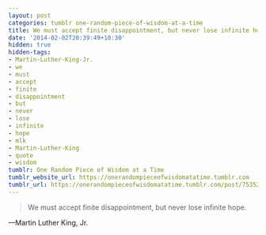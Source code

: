 ```yaml
---
layout: post
categories: tumblr one-random-piece-of-wisdom-at-a-time
title: We must accept finite disappointment, but never lose infinite hope.
date: '2014-02-02T20:39:49+10:30'
hidden: true
hidden-tags:
- Martin-Luther-King-Jr.
- we
- must
- accept
- finite
- disappointment
- but
- never
- lose
- infinite
- hope
- mlk
- Martin-Luther-King
- quote
- wisdom
tumblr: One Random Piece of Wisdom at a Time
tumblr_website_url: https://onerandompieceofwisdomatatime.tumblr.com
tumblr_url: https://onerandompieceofwisdomatatime.tumblr.com/post/75352993853/we-must-accept-finite-disappointment-but-never
---
```

> We must accept finite disappointment, but never lose infinite hope.

—Martin Luther King, Jr.
